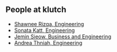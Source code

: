 People at klutch
---

- [Shawnee Rizqa, Engineering](./shawnee_rizqa.md)
- [Sonata Katt, Engineering](./sonata_katt.md)
- [Jemin Sieow, Business and Engineering](./jemin_sieow.md)
- [Andrea Thniah, Engineering](./andrea_thniah.md)
